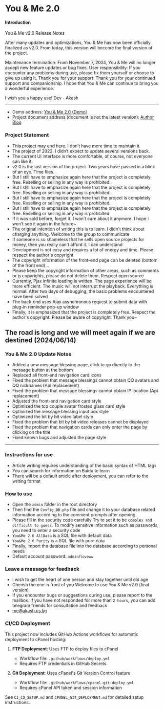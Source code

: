 # You & Me 2.0

#### Introduction

You & Me v2.0 Release Notes

After many updates and optimizations, You & Me has now been officially finalized as v2.0. From today, this version will become the final version of the project.

Maintenance termination: From November 7, 2024, You & Me will no longer accept new feature updates or bug fixes.
User responsibility: If you encounter any problems during use, please fix them yourself or choose to give up using it.
Thank you for your support: Thank you for your continued support and companionship. I hope that You & Me can continue to bring you a wonderful experience.

I wish you a happy use!
Dev - Akash

---

- ​​Demo address: [You & Me 2.0 (Demo)](https://akash.lk)
- Project document address (document is not the latest version): [Author Blog](https://diary.us.kg)

### Project Statement

- This project may end here. I don’t have more time to maintain it.
- The project of 2022. I didn’t expect to update several versions back.
- The current UI interface is more comfortable, of course, not everyone can like it.
- v2.0 is the last version of the project. Two years have passed in a blink of an eye. Time flies.
- But I still have to emphasize again here that the project is completely free. Reselling or selling in any way is prohibited.
- But I still have to emphasize again here that the project is completely free. Reselling or selling in any way is prohibited.
- But I still have to emphasize again here that the project is completely free. Reselling or selling in any way is prohibited.
- But I still have to emphasize again here that the project is completely free. Reselling or selling in any way is prohibited
- If it was sold before, forget it. I won't care about it anymore. I hope I won't see it again in the future~
- The original intention of writing this is to learn. I didn't think about charging anything. Welcome to the group to communicate
- If someone is so shameless that he sells open source projects for money, then you really can't afford it. I can understand
- Development is not easy and requires a lot of energy and time. Please respect the author's copyright
- The copyright information of the front-end page can be deleted (bottom of the front end)...
- Please keep the copyright information of other areas, such as comments or js copyrights, please do not delete them. Respect open source
- Currently, Pjax infinite loading is written. The page experience will be more efficient. The music will not interrupt the playback. Everything is normal. After two days of debugging, the basic problems encountered have been solved
- The back-end uses Ajax asynchronous request to submit data with plug-in reminder pop-up window
- Finally, it is emphasized that the project is completely free. Respect the author's copyright. Please be aware of copyright. Thank you~

## The road is long and we will meet again if we are destined (2024/06/14)

### You & Me 2.0 Update Notes

- Added a new message blessing page, click to go directly to the message button at the bottom
- Replaced all front-end navigation card icons
- Fixed the problem that message blessings cannot obtain QQ avatars and QQ nicknames (Api replacement)
- Fixed the problem that message blessings cannot obtain IP location (Api replacement)
- Adjusted the front-end navigation card style
- Optimized the top couple avatar frosted glass card style
- Optimized the message blessing input box style
- Optimized the bit by bit video label style
- Fixed the problem that bit by bit video releases cannot be displayed
- Fixed the problem that navigation cards can only enter the page by clicking on the title
- Fixed known bugs and adjusted the page style

---

### Instructions for use

- Article writing requires understanding of the basic syntax of HTML tags
- You can search for information on Baidu to learn
- There will be a default article after deployment, you can refer to the writing format

### How to use

- Open the `admin` folder in the root directory
- Then find the `Config_DB.php` file and change it to your database related information according to the comment prompts after opening
- Please fill in the security code carefully Try to set it to be `complex and difficult to guess`. To modify sensitive information such as passwords, you need to enter a security code
- `You&Me 2.0 AllData` is a SQL file with default data
- `You&Me 2.0 Purity` is a SQL file with pure data
- Finally, import the database file into the database according to personal needs
- Default account password: `admin`/`loveww`

### Leave a message for feedback

- I wish to get the heart of one person and stay together until old age
- Cherish the one in front of you Welcome to use You & Me v2.0 (final version)
- If you encounter bugs or suggestions during use, please report to the mailbox. If you have not responded for more than `2 hours`, you can add telegram friends for consultation and feedback
- me@akash.us.kg

### CI/CD Deployment

This project now includes GitHub Actions workflows for automatic deployment to cPanel hosting:

1. **FTP Deployment**: Uses FTP to deploy files to cPanel

   - Workflow file: `.github/workflows/deploy.yml`
   - Requires FTP credentials in GitHub Secrets

2. **Git Deployment**: Uses cPanel's Git Version Control feature
   - Workflow file: `.github/workflows/cpanel-git-deploy.yml`
   - Requires cPanel API token and session information

See `CI_CD_SETUP.md` and `CPANEL_GIT_DEPLOYMENT.md` for detailed setup instructions.
